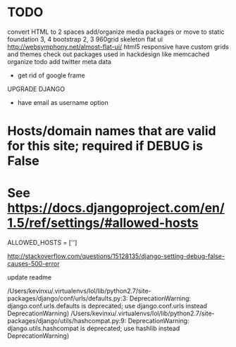 # TODO
convert HTML to 2 spaces
add/organize media packages or move to static
    foundation 3, 4
    bootstrap 2, 3
    960grid
    skeleton
    flat ui
    http://websymphony.net/almost-flat-ui/
    html5 responsive
have custom grids and themes
check out packages used in hackdesign like memcached
organize todo
add twitter meta data
- get rid of google frame

UPGRADE DJANGO
- have email as username option


# Hosts/domain names that are valid for this site; required if DEBUG is False
# See https://docs.djangoproject.com/en/1.5/ref/settings/#allowed-hosts
ALLOWED_HOSTS = ['']

http://stackoverflow.com/questions/15128135/django-setting-debug-false-causes-500-error

update readme


 /Users/kevinxu/.virtualenvs/lol/lib/python2.7/site-packages/django/conf/urls/defaults.py:3: DeprecationWarning: django.conf.urls.defaults is deprecated; use django.conf.urls instead DeprecationWarning)
/Users/kevinxu/.virtualenvs/lol/lib/python2.7/site-packages/django/utils/hashcompat.py:9: DeprecationWarning: django.utils.hashcompat is deprecated; use hashlib instead DeprecationWarning)